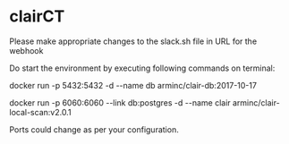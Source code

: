 # clairCT

Please make appropriate changes to the slack.sh file in URL for the webhook

Do start the environment by executing following commands on terminal:

docker run -p 5432:5432 -d --name db arminc/clair-db:2017-10-17

docker run -p 6060:6060 --link db:postgres -d --name clair arminc/clair-local-scan:v2.0.1


Ports could change as per your configuration.
